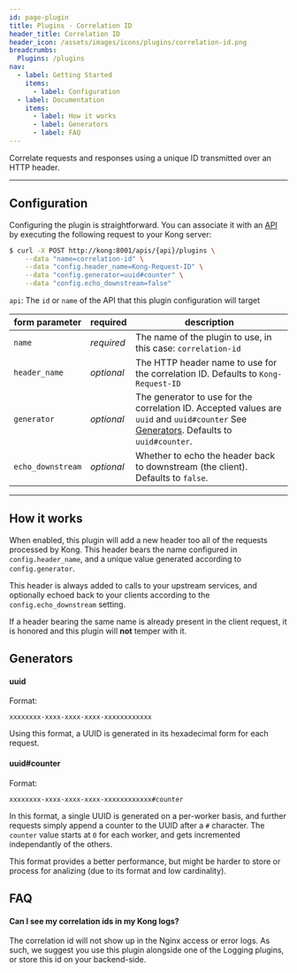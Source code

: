 ```yaml
---
id: page-plugin
title: Plugins - Correlation ID
header_title: Correlation ID
header_icon: /assets/images/icons/plugins/correlation-id.png
breadcrumbs:
  Plugins: /plugins
nav:
  - label: Getting Started
    items:
      - label: Configuration
  - label: Documentation
    items:
      - label: How it works
      - label: Generators
      - label: FAQ
---
```


Correlate requests and responses using a unique ID transmitted over an HTTP header.

----

## Configuration

Configuring the plugin is straightforward. You can associate it with an [API][api-object] by executing the following request to your Kong server:

```bash
$ curl -X POST http://kong:8001/apis/{api}/plugins \
    --data "name=correlation-id" \
    --data "config.header_name=Kong-Request-ID" \
    --data "config.generator=uuid#counter" \
    --data "config.echo_downstream=false"
```

`api`: The `id` or `name` of the API that this plugin configuration will target

form parameter      | required     | description
---                 | ---          | ---
`name`              | *required*   | The name of the plugin to use, in this case: `correlation-id`
`header_name`       | *optional*   | The HTTP header name to use for the correlation ID. Defaults to `Kong-Request-ID`
`generator  `       | *optional*   | The generator to use for the correlation ID. Accepted values are `uuid` and `uuid#counter` See [Generators](#generators). Defaults to `uuid#counter`.
`echo_downstream`   | *optional*   | Whether to echo the header back to downstream (the client). Defaults to `false`.

[api-object]: /docs/latest/admin-api/#api-object

----

## How it works

When enabled, this plugin will add a new header too all of the requests processed by Kong. This header bears the name configured in `config.header_name`, and a unique value generated according to `config.generator`.

This header is always added to calls to your upstream services, and optionally echoed back to your clients according to the `config.echo_downstream` setting.

If a header bearing the same name is already present in the client request, it is honored and this plugin will **not** temper with it.

## Generators

#### uuid

Format:
```
xxxxxxxx-xxxx-xxxx-xxxx-xxxxxxxxxxxx
```

Using this format, a UUID is generated in its hexadecimal form for each request.

#### uuid#counter

Format:
```
xxxxxxxx-xxxx-xxxx-xxxx-xxxxxxxxxxxx#counter
```

In this format, a single UUID is generated on a per-worker basis, and further requests simply append a counter to the UUID after a `#` character. The `counter` value starts at `0` for each worker, and gets incremented independantly of the others.

This format provides a better performance, but might be harder to store or process for analizing (due to its format and low cardinality).

## FAQ

#### Can I see my correlation ids in my Kong logs?

The correlation id will not show up in the Nginx access or error logs. As such, we suggest you use this plugin alongside one of the Logging plugins, or store this id on your backend-side.
